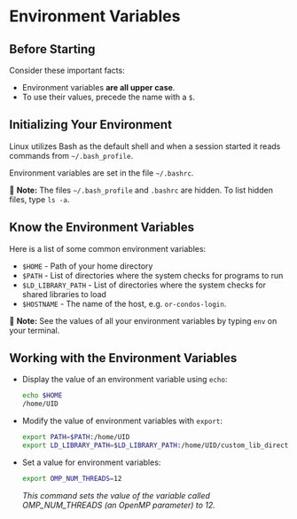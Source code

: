 # Environment Variables

## Before Starting

Consider these important facts:

- Environment variables **are all upper case**.
- To use their values, precede the name with a `$`.

## Initializing Your Environment

Linux utilizes Bash as the default shell and when a session started it reads commands from `~/.bash_profile`.

Environment variables are set in the file `~/.bashrc`.

📝 **Note:** The files `~/.bash_profile` and `.bashrc` are hidden. To list hidden files, type `ls -a`.

## Know the Environment Variables

Here is a list of some common environment variables:

- `$HOME` - Path of your home directory
- `$PATH` - List of directories where the system checks for programs to run
- `$LD_LIBRARY_PATH` - List of directories where the system checks for shared libraries to load
- `$HOSTNAME` - The name of the host, e.g. `or-condos-login`.

📝 **Note:** See the values of all your environment variables by typing `env` on your terminal.

## Working with the Environment Variables

- Display the value of an environment variable using `echo`:

  ```bash
  echo $HOME
  /home/UID
  ```

- Modify the value of environment variables with `export`:

  ```bash
  export PATH=$PATH:/home/UID
  export LD_LIBRARY_PATH=$LD_LIBRARY_PATH:/home/UID/custom_lib_directory
  ```

- Set a value for environment variables:

  ```bash
  export OMP_NUM_THREADS=12
  ```

  _This command sets the value of the variable called OMP_NUM_THREADS (an OpenMP parameter) to 12._
